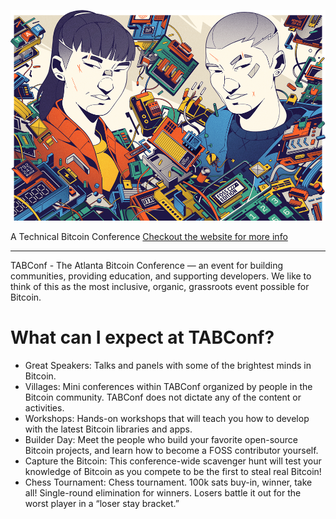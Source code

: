 <a><img src="assets/img/nogood/stickers/NG_TABConf_FullColor_OffWhite.png"></a>

A Technical Bitcoin Conference
[Checkout the website for more info](https://2023.tabconf.com/)

----

TABConf - The Atlanta Bitcoin Conference — an event for building communities, providing education, and supporting developers. We like to think of this as the most inclusive, organic, grassroots event possible for Bitcoin.

# What can I expect at TABConf?

- Great Speakers: Talks and panels with some of the brightest minds in Bitcoin.
- Villages: Mini conferences within TABConf organized by people in the Bitcoin community. TABConf does not dictate any of the content or activities.
- Workshops: Hands-on workshops that will teach you how to develop with the latest Bitcoin libraries and apps.
- Builder Day: Meet the people who build your favorite open-source Bitcoin projects, and learn how to become a FOSS contributor yourself.
- Capture the Bitcoin: This conference-wide scavenger hunt will test your knowledge of Bitcoin as you compete to be the first to steal real Bitcoin!
- Chess Tournament: Chess tournament. 100k sats buy-in, winner, take all! Single-round elimination for winners. Losers battle it out for the worst player in a “loser stay bracket.”
